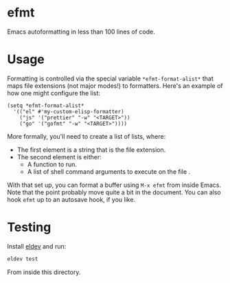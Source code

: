 # efmt

Emacs autoformatting in less than 100 lines of code.

# Usage
Formatting is controlled via the special variable `*efmt-format-alist*` that maps file extensions (not major modes!) to formatters. Here's an example of how one might configure the list:

```elisp
(setq *efmt-format-alist*
  '(("el" #'my-custom-elisp-formatter)
	("js" '("prettier" "-w" "<TARGET>"))
	("go" '("gofmt" "-w" "<TARGET>"))))
```

More formally, you'll need to create a list of lists, where:
- The first element is a string that is the file extension.
- The second element is either:
  - A function to run.
  - A list of shell command arguments to execute on the file <TARGET>.

With that set up, you can format a buffer using `M-x efmt` from inside Emacs. Note that the point probably move quite a bit in the document. You can also hook `efmt` up to an autosave hook, if you like.

# Testing

Install [eldev](https://github.com/doublep/eldev) and run:

```sh
eldev test
```

From inside this directory.
